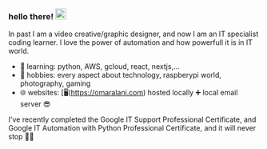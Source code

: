 ### hello there! <img src="https://media.giphy.com/media/hvRJCLFzcasrR4ia7z/giphy.gif" width="22">

In past I am a video creative/graphic designer, and now I am an IT specialist coding learner. I love the power of automation and how powerfull it is in IT world.

- 🔭 learning: python, AWS, gcloud, react, nextjs,...
- 🌱 hobbies: every aspect about technology, raspberypi world, photography, gaming
- 🌐 websites: [🖥️(https://omaralani.com) hosted locally ➕ local email server 😎

I've recently completed the Google IT Support Professional Certificate, and Google IT Automation with Python Professional Certificate, and it will never stop 👨‍💻
